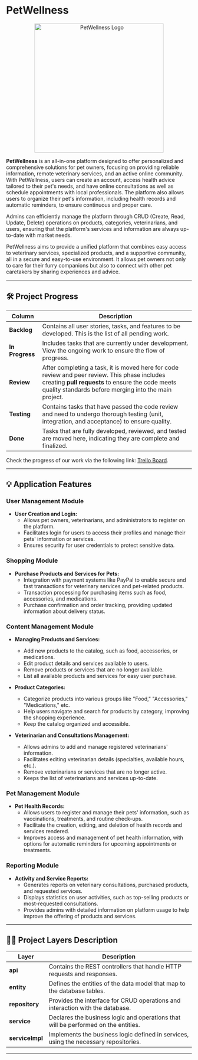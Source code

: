 # PetWellness

<div align="center">
  <img src="https://petwelnessv2.netlify.app/assets/Logo.png" width="350" alt="PetWellness  Logo" />
</div>

**PetWellness** is an all-in-one platform designed to offer personalized and comprehensive solutions for pet owners, focusing on providing reliable information, remote veterinary services, and an active online community. With PetWellness, users can create an account, access health advice tailored to their pet's needs, and have online consultations as well as schedule appointments with local professionals. The platform also allows users to organize their pet's information, including health records and automatic reminders, to ensure continuous and proper care.

Admins can efficiently manage the platform through CRUD (Create, Read, Update, Delete) operations on products, categories, veterinarians, and users, ensuring that the platform's services and information are always up-to-date with market needs.

PetWellness aims to provide a unified platform that combines easy access to veterinary services, specialized products, and a supportive community, all in a secure and easy-to-use environment. It allows pet owners not only to care for their furry companions but also to connect with other pet caretakers by sharing experiences and advice.

---

## 🛠️ Project Progress

| **Column**      | **Description**                                                                                                                                   |
|-----------------|---------------------------------------------------------------------------------------------------------------------------------------------------|
| **Backlog**     | Contains all user stories, tasks, and features to be developed. This is the list of all pending work.                                             |
| **In Progress** | Includes tasks that are currently under development. View the ongoing work to ensure the flow of progress.                                       |
| **Review**      | After completing a task, it is moved here for code review and peer review. This phase includes creating **pull requests** to ensure the code meets quality standards before merging into the main project. |
| **Testing**     | Contains tasks that have passed the code review and need to undergo thorough testing (unit, integration, and acceptance) to ensure quality. |
| **Done**        | Tasks that are fully developed, reviewed, and tested are moved here, indicating they are complete and finalized.                                  |

Check the progress of our work via the following link: [Trello Board](https://trello.com/invite/b/66df9b90adc79739768b56c7/ATTI1f0522ce1c974ea160da75e4d3ed2c8cD691B6BA/user-stories-petwellness).

---

## 💡 Application Features

### **User Management Module**

- **User Creation and Login:**
    - Allows pet owners, veterinarians, and administrators to register on the platform.
    - Facilitates login for users to access their profiles and manage their pets' information or services.
    - Ensures security for user credentials to protect sensitive data.

### **Shopping Module**

- **Purchase Products and Services for Pets:**
    - Integration with payment systems like PayPal to enable secure and fast transactions for veterinary services and pet-related products.
    - Transaction processing for purchasing items such as food, accessories, and medications.
    - Purchase confirmation and order tracking, providing updated information about delivery status.

### **Content Management Module**

- **Managing Products and Services:**
    - Add new products to the catalog, such as food, accessories, or medications.
    - Edit product details and services available to users.
    - Remove products or services that are no longer available.
    - List all available products and services for easy user purchase.

- **Product Categories:**
    - Categorize products into various groups like "Food," "Accessories," "Medications," etc.
    - Help users navigate and search for products by category, improving the shopping experience.
    - Keep the catalog organized and accessible.

- **Veterinarian and Consultations Management:**
    - Allows admins to add and manage registered veterinarians' information.
    - Facilitates editing veterinarian details (specialties, available hours, etc.).
    - Remove veterinarians or services that are no longer active.
    - Keeps the list of veterinarians and services up-to-date.

### **Pet Management Module**

- **Pet Health Records:**
    - Allows users to register and manage their pets' information, such as vaccinations, treatments, and routine check-ups.
    - Facilitate the creation, editing, and deletion of health records and services rendered.
    - Improves access and management of pet health information, with options for automatic reminders for upcoming appointments or treatments.

### **Reporting Module**

- **Activity and Service Reports:**
    - Generates reports on veterinary consultations, purchased products, and requested services.
    - Displays statistics on user activities, such as top-selling products or most-requested consultations.
    - Provides admins with detailed information on platform usage to help improve the offering of products and services.

---

## 🧑‍💻 Project Layers Description

| **Layer**     | **Description**                                                                                                            |
|---------------|----------------------------------------------------------------------------------------------------------------------------|
| **api**       | Contains the REST controllers that handle HTTP requests and responses.                                                     |
| **entity**    | Defines the entities of the data model that map to the database tables.                                                   |
| **repository**| Provides the interface for CRUD operations and interaction with the database.                                               |
| **service**   | Declares the business logic and operations that will be performed on the entities.                                          |
| **serviceImpl**| Implements the business logic defined in services, using the necessary repositories.                                        |

---
